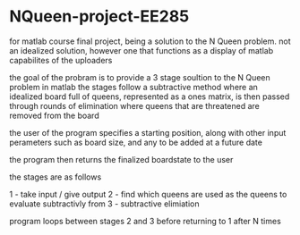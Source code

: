 # NQueen-project-EE285
for matlab course final project, being a solution to the N Queen problem. not an idealized solution, however one that functions as a display of matlab capabilites of the uploaders


the goal of the probram is to provide a 3 stage soultion to the N Queen problem in matlab
the stages follow a subtractive method where an idealized board full of queens, represented as a ones matrix, is then passed through rounds of elimination where queens that are threatened are removed from the board

the user of the program specifies a starting position, along with other input perameters such as board size, and any to be added at a future date

the program then returns the finalized boardstate to the user

the stages are as follows

1 - take input / give output
2 - find which queens are used as the queens to evaluate subtractivly from
3 - subtractive elimiation

program loops between stages 2 and 3 before returning to 1 after N times
